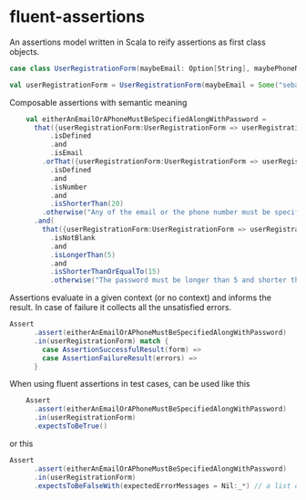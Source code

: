 # fluent-assertions

An assertions model written in Scala to reify assertions as first class objects.

```scala
case class UserRegistrationForm(maybeEmail: Option[String], maybePhoneNumber: Option[String], password: String)

val userRegistrationForm = UserRegistrationForm(maybeEmail = Some("sebastian@gmail.com"), maybePhoneNumber = None, "sj28d$oU9%u")
```

Composable assertions with semantic meaning

```scala
    val eitherAnEmailOrAPhoneMustBeSpecifiedAlongWithPassword =
      that({userRegistrationForm:UserRegistrationForm => userRegistrationForm.maybeEmail})
          .isDefined
          .and
          .isEmail
        .orThat({userRegistrationForm:UserRegistrationForm => userRegistrationForm.maybePhoneNumber})
          .isDefined
          .and
          .isNumber
          .and
          .isShorterThan(20)
        .otherwise("Any of the email or the phone number must be specified")
      .and(
        that({userRegistrationForm:UserRegistrationForm => userRegistrationForm.password})
          .isNotBlank
          .and
          .isLongerThan(5)
          .and
          .isShorterThanOrEqualTo(15)
          .otherwise("The password must be longer than 5 and shorter than 15"))

```

Assertions evaluate in a given context (or no context) and informs the result. In case of failure it collects all the unsatisfied errors.

```scala
Assert
      .assert(eitherAnEmailOrAPhoneMustBeSpecifiedAlongWithPassword)
      .in(userRegistrationForm) match {
        case AssertionSuccessfulResult(form) =>
        case AssertionFailureResult(errors) => 
      }
```

When using fluent assertions in test cases, can be used like this

```scala
    Assert
      .assert(eitherAnEmailOrAPhoneMustBeSpecifiedAlongWithPassword)
      .in(userRegistrationForm)
      .expectsToBeTrue()

```

or this

```scala
Assert
      .assert(eitherAnEmailOrAPhoneMustBeSpecifiedAlongWithPassword)
      .in(userRegistrationForm)
      .expectsToBeFalseWith(expectedErrorMessages = Nil:_*) // a list of the expected error messages
```

